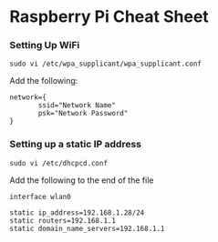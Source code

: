 # Raspberry Pi Cheat Sheet

### Setting Up WiFi

`sudo vi /etc/wpa_supplicant/wpa_supplicant.conf`

Add the following:

```
network={
       ssid="Network Name"
       psk="Network Password"
}
```

### Setting up a static IP address

`sudo vi /etc/dhcpcd.conf`

Add the following to the end of the file

```
interface wlan0

static ip_address=192.168.1.28/24
static routers=192.168.1.1
static domain_name_servers=192.168.1.1
```
